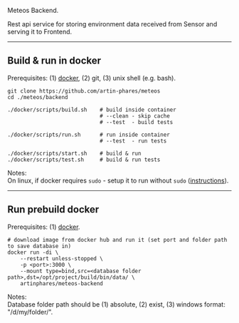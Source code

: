 Meteos Backend.

Rest api service for storing environment data received from Sensor and serving it to Frontend.

---

Build & run in docker
---

Prerequisites: (1) [docker](https://www.docker.com/), (2) git, (3) unix shell (e.g. bash).

```
git clone https://github.com/artin-phares/meteos
cd ./meteos/backend

./docker/scripts/build.sh    # build inside container
                             # --clean - skip cache
                             # --test  - build tests

./docker/scripts/run.sh      # run inside container
                             # --test  - run tests

./docker/scripts/start.sh    # build & run
./docker/scripts/test.sh     # build & run tests
```

Notes:  
On linux, if docker requires `sudo` - setup it to run without `sudo` ([instructions](https://askubuntu.com/a/477554/950607)).

---

Run prebuild docker
---

Prerequisites: (1) [docker](https://www.docker.com/).

```
# download image from docker hub and run it (set port and folder path to save database in)
docker run -di \
    --restart unless-stopped \
    -p <port>:3000 \
    --mount type=bind,src=<database folder path>,dst=/opt/project/build/bin/data/ \
    artinphares/meteos-backend
```

Notes:  
Database folder path should be (1) absolute, (2) exist, (3) windows format: "/d/my/folder/".
